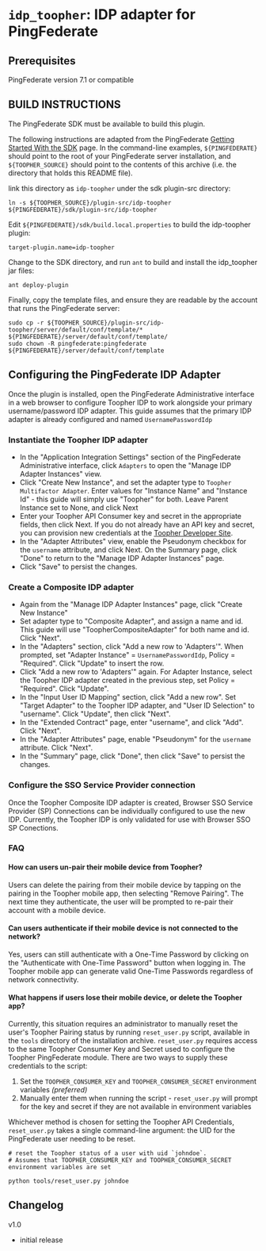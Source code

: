 `idp_toopher`: IDP adapter for PingFederate
===========================================

Prerequisites
-------------
PingFederate version 7.1 or compatible


BUILD INSTRUCTIONS
------------------

The PingFederate SDK must be available to build this plugin.

The following instructions are adapted from the PingFederate [Getting Started With the SDK](http://documentation.pingidentity.com/display/PF71/Getting+Started+With+the+SDK) page.  In the command-line examples, `${PINGFEDERATE}` should point to the root of your PingFederate server installation, and `${TOOPHER_SOURCE}` should point to the contents of this archive (i.e. the directory that holds this README file).

link this directory as `idp-toopher` under the sdk plugin-src directory:

    ln -s ${TOOPHER_SOURCE}/plugin-src/idp-toopher ${PINGFEDERATE}/sdk/plugin-src/idp-toopher

Edit `${PINGFEDERATE}/sdk/build.local.properties` to build the idp-toopher plugin:

    target-plugin.name=idp-toopher

Change to the SDK directory, and run `ant` to build and install the idp_toopher jar files:

    ant deploy-plugin

Finally, copy the template files, and ensure they are readable by the account that runs the PingFederate server:

    sudo cp -r ${TOOPHER_SOURCE}/plugin-src/idp-toopher/server/default/conf/template/* ${PINGFEDERATE}/server/default/conf/template/
    sudo chown -R pingfederate:pingfederate ${PINGFEDERATE}/server/default/conf/template

Configuring the PingFederate IDP Adapter
-----------------------------------
Once the plugin is installed, open the PingFederate Administrative interface in a web browser to configure Toopher IDP to work alongside your primary username/password IDP adapter.  This guide assumes that the primary IDP adapter is already configured and named `UsernamePasswordIdp`

### Instantiate the Toopher IDP adapter
* In the "Application Integration Settings" section of the PingFederate Administrative interface, click `Adapters` to open the "Manage IDP Adapter Instances" view.
* Click "Create New Instance", and set the adapter type to `Toopher Multifactor Adapter`.  Enter values for "Instance Name" and "Instance Id" - this guide will simply use "Toopher" for both.  Leave Parent Instance set to None, and click Next
* Enter your Toopher API Consumer key and secret in the appropriate fields, then click Next.  If you do not already have an API key and secret, you can provision new credentials at the [Toopher Developer Site](https://dev.toopher.com).
* In the "Adapter Attributes" view, enable the Pseudonym checkbox for the `username` attribute, and click Next.  On the Summary page, click "Done" to return to the "Manage IDP Adapter Instances" page.
* Click "Save" to persist the changes.

### Create a Composite IDP adapter
* Again from the "Manage IDP Adapter Instances" page, click "Create New Instance"
* Set adapter type to "Composite Adapter", and assign a name and id.  This guide will use "ToopherCompositeAdapter" for both name and id.  Click "Next".
* In the "Adapters" section, click "Add a new row to 'Adapters'".  When prompted, set "Adapter Instance" = `UsernamePasswordIdp`, Policy = "Required".  Click "Update" to insert the row.
* Click "Add a new row to 'Adapters'" again.  For Adapter Instance, select the Toopher IDP adapter created in the previous step, set Policy = "Required".  Click "Update".
* In the "Input User ID Mapping" section, click "Add a new row".  Set "Target Adapter" to the Toopher IDP adapter, and "User ID Selection" to "username".  Click "Update", then click "Next".
* In the "Extended Contract" page, enter "username", and click "Add".  Click "Next".
* In the "Adapter Attributes" page, enable "Pseudonym" for the `username` attribute.  Click "Next".
* In the "Summary" page, click "Done", then click "Save" to persist the changes.

### Configure the SSO Service Provider connection
Once the Toopher Composite IDP adapter is created, Browser SSO Service Provider (SP) Connections can be individually configured to use the new IDP.  Currently, the Toopher IDP is only validated for use with Browser SSO SP Conections.

### FAQ
#### How can users un-pair their mobile device from Toopher?
Users can delete the pairing from their mobile device by tapping on the pairing in the Toopher mobile app, then selecting "Remove Pairing".  The next time they authenticate, the user will be prompted to re-pair their account with a mobile device.

#### Can users authenticate if their mobile device is not connected to the network?
Yes, users can still authenticate with a One-Time Password by clicking on the "Authenticate with
One-Time Password" button when logging in.  The Toopher mobile app can generate valid One-Time
Passwords regardless of network connectivity.

#### What happens if users lose their mobile device, or delete the Toopher app?
Currently, this situation requires an administrator to manually reset the user's Toopher Pairing
status by running `reset_user.py` script, available in the `tools` directory of the installation archive.
`reset_user.py` requires access to the same Toopher Consumer Key and Secret used to configure the Toopher
PingFederate module.  There are two ways to supply these credentials to the script:

1. Set the `TOOPHER_CONSUMER_KEY` and `TOOPHER_CONSUMER_SECRET` environment variables *(preferred)*
1. Manually enter them when running the script - `reset_user.py` will prompt for the key and secret
if they are not available in environment variables

Whichever method is chosen for setting the Toopher API Credentials, `reset_user.py` takes a single
command-line argument: the UID for the PingFederate user needing to be reset.

    # reset the Toopher status of a user with uid `johndoe`.
    # Assumes that TOOPHER_CONSUMER_KEY and TOOPHER_CONSUMER_SECRET environment variables are set

    python tools/reset_user.py johndoe

Changelog
---------

v1.0

* initial release
